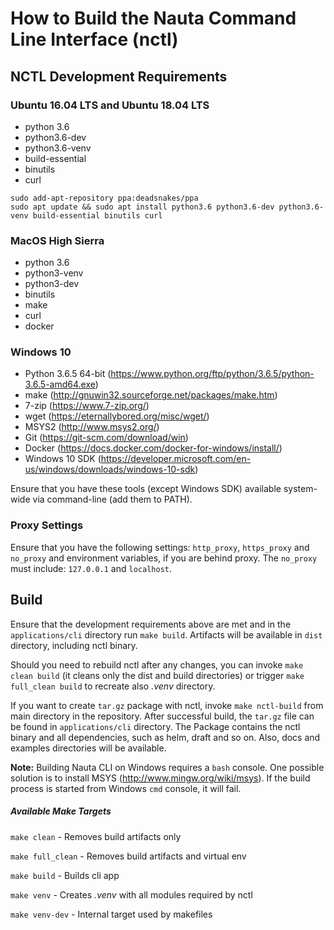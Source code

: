 # How to Build the Nauta Command Line Interface (nctl)

## NCTL Development Requirements

### Ubuntu 16.04 LTS and Ubuntu 18.04 LTS

* python 3.6
* python3.6-dev
* python3.6-venv
* build-essential
* binutils
* curl

```
sudo add-apt-repository ppa:deadsnakes/ppa
sudo apt update && sudo apt install python3.6 python3.6-dev python3.6-venv build-essential binutils curl
```
### MacOS High Sierra
* python 3.6
* python3-venv
* python3-dev
* binutils
* make
* curl
* docker

### Windows 10
* Python 3.6.5 64-bit (https://www.python.org/ftp/python/3.6.5/python-3.6.5-amd64.exe)
* make (http://gnuwin32.sourceforge.net/packages/make.htm)
* 7-zip (https://www.7-zip.org/)
* wget (https://eternallybored.org/misc/wget/)
* MSYS2 (http://www.msys2.org/)
* Git (https://git-scm.com/download/win)
* Docker (https://docs.docker.com/docker-for-windows/install/)
* Windows 10 SDK (https://developer.microsoft.com/en-us/windows/downloads/windows-10-sdk)

Ensure that you have these tools (except Windows SDK) available system-wide via command-line (add them to PATH).

### Proxy Settings

Ensure that you have the following settings: `http_proxy`, `https_proxy` and `no_proxy` and environment variables, if you are behind proxy. The `no_proxy` must include: `127.0.0.1` and `localhost`.

## Build

Ensure that the development requirements above are met and in the `applications/cli` directory run `make build`.
Artifacts will be available in `dist` directory, including nctl binary.

Should you need to rebuild nctl after any changes, you can invoke `make clean build` (it cleans only the dist and build directories) or trigger `make full_clean build` to recreate also _.venv_ directory.

If you want to create `tar.gz` package with nctl, invoke `make nctl-build` from main directory in the repository.
After successful build, the `tar.gz` file can be found in `applications/cli` directory. The Package contains the nctl binary and all dependencies, such as helm, draft and so on. Also, docs and examples directories will be available.

**Note:** Building Nauta CLI on Windows requires a `bash` console. One possible solution is to install MSYS (http://www.mingw.org/wiki/msys). If the build process is started from Windows `cmd` console, it will fail. 

##### Available Make Targets

`make clean` - Removes build artifacts only

`make full_clean` - Removes build artifacts and virtual env

`make build` - Builds cli app

`make venv` - Creates _.venv_ with all modules required by nctl

`make venv-dev` - Internal target used by makefiles




